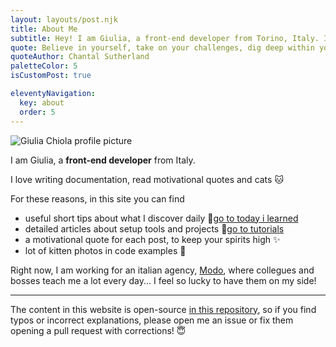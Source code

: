 ```yaml
---
layout: layouts/post.njk
title: About Me
subtitle: Hey! I am Giulia, a front-end developer from Torino, Italy. In this blog, I collect all the useful snippets and tips I learn day-to-day.
quote: Believe in yourself, take on your challenges, dig deep within yourself to conquer fears. Never let anyone bring you down. You got to keep going.
quoteAuthor: Chantal Sutherland
paletteColor: 5
isCustomPost: true

eleventyNavigation:
  key: about
  order: 5
---
```


<img class="s-profile-picture" src="https://pbs.twimg.com/profile_images/884692782476136448/3r10FqKi_400x400.jpg" alt="Giulia Chiola profile picture">

I am Giulia,
a **front-end developer** from Italy.

I love writing documentation, read motivational quotes and cats 🐱

For these reasons, in this site you can find
- useful short tips about what I discover daily 📕[go to today i learned](/)
- detailed articles about setup tools and projects 📘[go to tutorials](/tutorials)
- a motivational quote for each post, to keep your spirits high ✨
- lot of kitten photos in code examples  🐾

Right now, I am working for an italian agency, [Modo](https://modo.md/), where collegues and bosses teach me a lot every day... I feel so lucky to have them on my side!

<hr>

The content in this website is open-source [in this repository](https://gitlab.com/giuliach/super-blog-content), so if you find typos or incorrect explanations, please open me an issue or fix them opening a pull request with corrections! 😇
